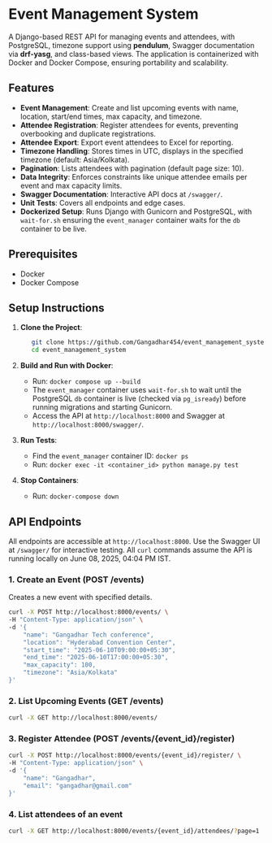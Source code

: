 # Event Management System

A Django-based REST API for managing events and attendees, with PostgreSQL, timezone support using **pendulum**, Swagger documentation via **drf-yasg**, and class-based views. The application is containerized with Docker and Docker Compose, ensuring portability and scalability.

## Features
- **Event Management**: Create and list upcoming events with name, location, start/end times, max capacity, and timezone.
- **Attendee Registration**: Register attendees for events, preventing overbooking and duplicate registrations.
- **Attendee Export**: Export event attendees to Excel for reporting.
- **Timezone Handling**: Stores times in UTC, displays in the specified timezone (default: Asia/Kolkata).
- **Pagination**: Lists attendees with pagination (default page size: 10).
- **Data Integrity**: Enforces constraints like unique attendee emails per event and max capacity limits.
- **Swagger Documentation**: Interactive API docs at `/swagger/`.
- **Unit Tests**: Covers all endpoints and edge cases.
- **Dockerized Setup**: Runs Django with Gunicorn and PostgreSQL, with `wait-for.sh` ensuring the `event_manager` container waits for the `db` container to be live.

## Prerequisites
- Docker
- Docker Compose

## Setup Instructions
1. **Clone the Project**:
   ```bash
      git clone https://github.com/Gangadhar454/event_management_system.git   
      cd event_management_system
   ```
2. **Build and Run with Docker**:
   - Run: `docker compose up --build`
   - The `event_manager` container uses `wait-for.sh` to wait until the PostgreSQL `db` container is live (checked via `pg_isready`) before running migrations and starting Gunicorn.
   - Access the API at `http://localhost:8000` and Swagger at `http://localhost:8000/swagger/`.

3. **Run Tests**:
   - Find the `event_manager` container ID: `docker ps`
   - Run: `docker exec -it <container_id> python manage.py test`

4. **Stop Containers**:
   - Run: `docker-compose down`

## API Endpoints
All endpoints are accessible at `http://localhost:8000`. Use the Swagger UI at `/swagger/` for interactive testing. All `curl` commands assume the API is running locally on June 08, 2025, 04:04 PM IST.

### 1. Create an Event (POST /events)
Creates a new event with specified details.
```bash
curl -X POST http://localhost:8000/events/ \
-H "Content-Type: application/json" \
-d '{
    "name": "Gangadhar Tech conference",
    "location": "Hyderabad Convention Center",
    "start_time": "2025-06-10T09:00:00+05:30",
    "end_time": "2025-06-10T17:00:00+05:30",
    "max_capacity": 100,
    "timezone": "Asia/Kolkata"
}'
```
### 2. List Upcoming Events (GET /events)
```bash
curl -X GET http://localhost:8000/events/
```

### 3. Register Attendee (POST /events/{event_id}/register)
```bash
curl -X POST http://localhost:8000/events/{event_id}/register/ \
-H "Content-Type: application/json" \
-d '{
    "name": "Gangadhar",
    "email": "gangadhar@gmail.com"
}'
```

### 4. List attendees of an event
```bash
curl -X GET http://localhost:8000/events/{event_id}/attendees/?page=1
```
